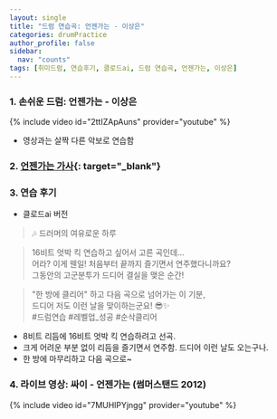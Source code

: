 ```yaml
---
layout: single
title: "드럼 연습곡: 언젠가는 - 이상은"
categories: drumPractice
author_profile: false
sidebar:
  nav: "counts"
tags: [취미드럼, 연습후기, 클로드ai, 드럼 연습곡, 언젠가는, 이상은]
---
```


### 1. 손쉬운 드럼: 언젠가는 - 이상은

{% include video id="2ttIZApAuns" provider="youtube" %}

- 영상과는 살짝 다른 악보로 연습함

### 2. [언젠가는 가사](https://www.google.com/search?q=%EC%9D%B4%EC%83%81%EC%9D%80+%EC%96%B8%EC%A0%A0%EA%B0%80%EB%8A%94+%EA%B0%80%EC%82%AC&sca_esv=093f1932c1e44e67&hl=ko-KR&ei=nWZ6Zpq4GO7m1e8Ph_iEqAc&ved=0ahUKEwja-pyCk_aGAxVuc_UHHQc8AXUQ4dUDCBA&uact=5&oq=%EC%9D%B4%EC%83%81%EC%9D%80+%EC%96%B8%EC%A0%A0%EA%B0%80%EB%8A%94+%EA%B0%80%EC%82%AC&gs_lp=Egxnd3Mtd2l6LXNlcnAiHeydtOyDgeydgCDslrjsoKDqsIDripQg6rCA7IKsMgUQABiABDIIEAAYogQYiQUyCBAAGIAEGKIEMggQABiABBiiBEjyFlAAWOMTcAR4AZABBJgB-AGgAbsYqgEGMS4yMi4xuAEDyAEA-AEBmAINoAKtC8ICCxAuGIAEGLEDGIMBwgILEAAYgAQYsQMYgwHCAgQQABgDwgIREC4YgAQYsQMY0QMYgwEYxwHCAgQQLhgDwgIaEC4YgAQYsQMYgwEYlwUY3AQY3gQY3wTYAQHCAggQLhiABBixA8ICBRAuGIAEwgIOEC4YgAQYsQMYgwEY1ALCAggQABiABBixA8ICCBAuGIAEGNQCwgIaEC4YgAQYsQMYgwEYlwUY3AQY3gQY4ATYAQHCAgQQABgewgIGEAAYHhgPmAMAugYGCAEQARgUkgcFNC44LjGgB8yuAg&sclient=gws-wiz-serp){: target="_blank"}

### 3. 연습 후기
- 클로드ai 버전
>🎶 드러머의 여유로운 하루

>16비트 엇박 킥 연습하고 싶어서 고른 곡인데...<br>
>어라? 이게 웬일! 처음부터 끝까지 즐기면서 연주했다니까요?<br>
>그동안의 고군분투가 드디어 결실을 맺은 순간!

>"한 방에 클리어" 하고 다음 곡으로 넘어가는 이 기분,<br>
>드디어 저도 이런 날을 맞이하는군요! 😎✨<br>
>#드럼연습 #레벨업_성공 #순삭클리어

- 8비트 리듬에 16비트 엇박 킥 연습하려고 선곡.
- 크게 어려운 부분 없이 리듬을 즐기면서 연주함. 드디어 이런 날도 오는구나.
- 한 방에 마무리하고 다음 곡으로~

### 4. 라이브 영상: 싸이 - 언젠가는 (썸머스탠드 2012)

{% include video id="7MUHlPYjngg" provider="youtube" %}
